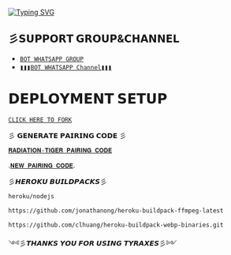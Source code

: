 <a href="https://git.io/typing-svg"><img src="https://readme-typing-svg.demolab.com?font=Protest+Strike&size=25&duration=600&pause=600&color=BBFFFB&random=false&width=435&lines=+Hi++%E1%95%95(+%D5%9E+%E1%97%9C+%D5%9E+)%E1%95%97+𝗜'𝗠+彡𝙏𝙔𝙍𝘼𝙓𝙀𝙎彡𝘼𝙉𝙏𝙄𝘽𝙐𝙂彡............+;A+Multi-fuctional+𝗪𝗛𝗔𝗧𝗦𝗔𝗣𝗣+𝗕𝗢𝗧;+++++𝗕𝗬+𝗧𝗛𝗘𝗘+𝗗𝗥𝗔𝗚𝗢𝗡" alt="Typing SVG" /></a>  



##  彡𝗦𝗨𝗣𝗣𝗢𝗥𝗧 𝗚𝗥𝗢𝗨𝗣&𝗖𝗛𝗔𝗡𝗡𝗘𝗟

- [`BOT WHATSAPP GROUP`](https://chat.whatsapp.com/I5xIShFtrk43tfaWEmppNH)
- [`❚❚❚BOT WHATSAPP Channel❚❚❚`](https://whatsapp.com/channel/0029VaNPPwR30LKQk437x51Q)




# 𝗗𝗘𝗣𝗟𝗢𝗬𝗠𝗘𝗡𝗧 𝗦𝗘𝗧𝗨𝗣

  [`CLICK HERE TO FORK`](https://github.com/Kingdragony/TYRAX/fork)

 彡 𝗚𝗘𝗡𝗘𝗥𝗔𝗧𝗘 𝗣𝗔𝗜𝗥𝗜𝗡𝗚 𝗖𝗢𝗗𝗘 彡

[`𝐑𝐀𝐃𝐈𝐀𝐓𝐈𝐎𝐍-𝐓𝐈𝐆𝐄𝐑 𝐏𝐀𝐈𝐑𝐈𝐍𝐆 𝐂𝐎𝐃𝐄`](https://radiator-codes-caf19f48b507.herokuapp.com/pair)
    

.[`𝐍𝐄𝐖 𝐏𝐀𝐈𝐑𝐈𝐍𝐆 𝐂𝐎𝐃𝐄`](https://radiator-bugbot-0fca1b340aab.herokuapp.com/pair).

  
  
彡𝙃𝙀𝙍𝙊𝙆𝙐  𝘽𝙐𝙄𝙇𝘿𝙋𝘼𝘾𝙆𝙎彡
                               
  ```bash
heroku/nodejs
```
```bash
https://github.com/jonathanong/heroku-buildpack-ffmpeg-latest

 ````
```bash
https://github.com/clhuang/heroku-buildpack-webp-binaries.git

```

༺彡𝙏𝙃𝘼𝙉𝙆𝙎 𝙔𝙊𝙐 𝙁𝙊𝙍 𝙐𝙎𝙄𝙉𝙂 𝙏𝙔𝙍𝘼𝙓𝙀𝙎彡༻
